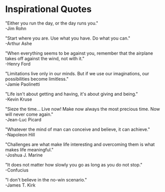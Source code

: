 Inspirational Quotes
====================

"Either you run the day, or the day runs you."  
-Jim Rohn

"Start where you are. Use what you have. Do what you can."  
-Arthur Ashe

[comment]: # ("It's going to work so that it's a pure guts race at the end, and if it is, I am the only one who can win it."  -Steve Prefontaine)

"When everything seems to be against you, remember that the airplane takes off against the wind, not with it."  
-Henry Ford

"Limitations live only in our minds. But if we use our imaginations, our possibilities become limitless."  
-Jamie Paolinetti

"Life isn't about getting and having, it's about giving and being."  
-Kevin Kruse

"Sieze the time... Live now! Make now always the most precious time. Now will never come again."  
-Jean-Luc Picard

"Whatever the mind of man can conceive and believe, it can achieve."  
-Napoleon Hill

"Challenges are what make life interesting and overcoming them is what makes life meaningful."  
-Joshua J. Marine

"It does not matter how slowly you go as long as you do not stop."  
-Confucius

"I don't believe in the no-win scenario."  
-James T. Kirk
